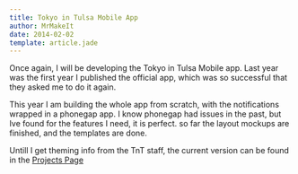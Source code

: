 ```yaml
---
title: Tokyo in Tulsa Mobile App
author: MrMakeIt 
date: 2014-02-02
template: article.jade
---
```


Once again, I will be developing the Tokyo in Tulsa Mobile app.  Last year was the first year I published the official app, which was so successful that they asked me to do it again.

This year I am building the whole app from scratch, with the notifications wrapped in a phonegap app.  I know phonegap had issues in the past, but Ive found for the features I need, it is perfect.
so far the layout mockups are finished, and the templates are done.  

Untill I get theming info from the TnT staff, the current version can be found in the [Projects Page](/projects/tnt-app.html)
